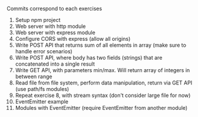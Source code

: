 Commits correspond to each exercises

1. Setup npm project
2. Web server with http module
3. Web server with express module
4. Configure CORS with express (allow all origins)
5. Write POST API that returns sum of all elements in array (make sure to handle error scenarios)
6. Write POST API, where body has two fields (strings) that are concatenated into a single result
7. Write GET API, with parameters min/max. Will return array of integers in between range
8. Read file from file system, perform data manipulation, return via GET API (use path/fs modules)
9. Repeat exercise 8, with stream syntax (don't consider large file for now)
10. EventEmitter example
11. Modules with EventEmitter (require EventEmitter from another module)